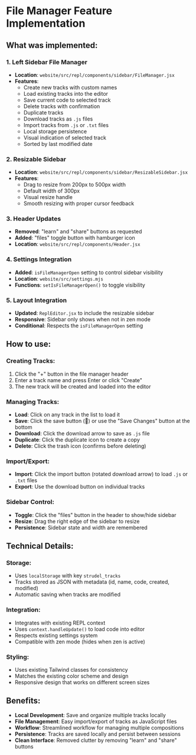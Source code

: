 # File Manager Feature Implementation

## What was implemented:

### 1. Left Sidebar File Manager
- **Location**: `website/src/repl/components/sidebar/FileManager.jsx`
- **Features**:
  - Create new tracks with custom names
  - Load existing tracks into the editor
  - Save current code to selected track
  - Delete tracks with confirmation
  - Duplicate tracks
  - Download tracks as `.js` files
  - Import tracks from `.js` or `.txt` files
  - Local storage persistence
  - Visual indication of selected track
  - Sorted by last modified date

### 2. Resizable Sidebar
- **Location**: `website/src/repl/components/sidebar/ResizableSidebar.jsx`
- **Features**:
  - Drag to resize from 200px to 500px width
  - Default width of 300px
  - Visual resize handle
  - Smooth resizing with proper cursor feedback

### 3. Header Updates
- **Removed**: "learn" and "share" buttons as requested
- **Added**: "files" toggle button with hamburger icon
- **Location**: `website/src/repl/components/Header.jsx`

### 4. Settings Integration
- **Added**: `isFileManagerOpen` setting to control sidebar visibility
- **Location**: `website/src/settings.mjs`
- **Functions**: `setIsFileManagerOpen()` to toggle visibility

### 5. Layout Integration
- **Updated**: `ReplEditor.jsx` to include the resizable sidebar
- **Responsive**: Sidebar only shows when not in zen mode
- **Conditional**: Respects the `isFileManagerOpen` setting

## How to use:

### Creating Tracks:
1. Click the "+" button in the file manager header
2. Enter a track name and press Enter or click "Create"
3. The new track will be created and loaded into the editor

### Managing Tracks:
- **Load**: Click on any track in the list to load it
- **Save**: Click the save button (💾) or use the "Save Changes" button at the bottom
- **Download**: Click the download arrow to save as `.js` file
- **Duplicate**: Click the duplicate icon to create a copy
- **Delete**: Click the trash icon (confirms before deleting)

### Import/Export:
- **Import**: Click the import button (rotated download arrow) to load `.js` or `.txt` files
- **Export**: Use the download button on individual tracks

### Sidebar Control:
- **Toggle**: Click the "files" button in the header to show/hide sidebar
- **Resize**: Drag the right edge of the sidebar to resize
- **Persistence**: Sidebar state and width are remembered

## Technical Details:

### Storage:
- Uses `localStorage` with key `strudel_tracks`
- Tracks stored as JSON with metadata (id, name, code, created, modified)
- Automatic saving when tracks are modified

### Integration:
- Integrates with existing REPL context
- Uses `context.handleUpdate()` to load code into editor
- Respects existing settings system
- Compatible with zen mode (hides when zen is active)

### Styling:
- Uses existing Tailwind classes for consistency
- Matches the existing color scheme and design
- Responsive design that works on different screen sizes

## Benefits:
- **Local Development**: Save and organize multiple tracks locally
- **File Management**: Easy import/export of tracks as JavaScript files
- **Workflow**: Streamlined workflow for managing multiple compositions
- **Persistence**: Tracks are saved locally and persist between sessions
- **Clean Interface**: Removed clutter by removing "learn" and "share" buttons